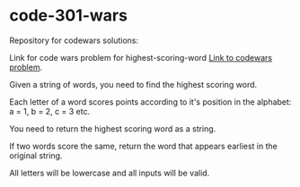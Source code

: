 # code-301-wars
Repository for codewars solutions:

Link for code wars problem for highest-scoring-word
[Link to codewars problem](https://www.codewars.com/kata/highest-scoring-word/train/javascript).

Given a string of words, you need to find the highest scoring word.

Each letter of a word scores points according to it's position in the alphabet: a = 1, b = 2, c = 3 etc.

You need to return the highest scoring word as a string.

If two words score the same, return the word that appears earliest in the original string.

All letters will be lowercase and all inputs will be valid.

